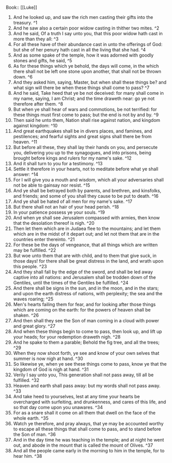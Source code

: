  Book:: [[Luke]]
 1. And he looked up, and saw the rich men casting their gifts into the treasury. ^1
 2. And he saw also a certain poor widow casting in thither two mites. ^2
 3. And he said, Of a truth I say unto you, that this poor widow hath cast in more than they all: ^3
 4. For all these have of their abundance cast in unto the offerings of God: but she of her penury hath cast in all the living that she had. ^4
 5. And as some spake of the temple, how it was adorned with goodly stones and gifts, he said, ^5
 6. As for these things which ye behold, the days will come, in the which there shall not be left one stone upon another, that shall not be thrown down. ^6
 7. And they asked him, saying, Master, but when shall these things be? and what sign will there be when these things shall come to pass? ^7
 8. And he said, Take heed that ye be not deceived: for many shall come in my name, saying, I am Christ; and the time draweth near: go ye not therefore after them. ^8
 9. But when ye shall hear of wars and commotions, be not terrified: for these things must first come to pass; but the end is not by and by. ^9
 10. Then said he unto them, Nation shall rise against nation, and kingdom against kingdom: ^10
 11. And great earthquakes shall be in divers places, and famines, and pestilences; and fearful sights and great signs shall there be from heaven. ^11
 12. But before all these, they shall lay their hands on you, and persecute you, delivering you up to the synagogues, and into prisons, being brought before kings and rulers for my name's sake. ^12
 13. And it shall turn to you for a testimony. ^13
 14. Settle it therefore in your hearts, not to meditate before what ye shall answer: ^14
 15. For I will give you a mouth and wisdom, which all your adversaries shall not be able to gainsay nor resist. ^15
 16. And ye shall be betrayed both by parents, and brethren, and kinsfolks, and friends; and some of you shall they cause to be put to death. ^16
 17. And ye shall be hated of all men for my name's sake. ^17
 18. But there shall not an hair of your head perish. ^18
 19. In your patience possess ye your souls. ^19
 20. And when ye shall see Jerusalem compassed with armies, then know that the desolation thereof is nigh. ^20
 21. Then let them which are in Judaea flee to the mountains; and let them which are in the midst of it depart out; and let not them that are in the countries enter thereinto. ^21
 22. For these be the days of vengeance, that all things which are written may be fulfilled. ^22
 23. But woe unto them that are with child, and to them that give suck, in those days! for there shall be great distress in the land, and wrath upon this people. ^23
 24. And they shall fall by the edge of the sword, and shall be led away captive into all nations: and Jerusalem shall be trodden down of the Gentiles, until the times of the Gentiles be fulfilled. ^24
 25. And there shall be signs in the sun, and in the moon, and in the stars; and upon the earth distress of nations, with perplexity; the sea and the waves roaring; ^25
 26. Men's hearts failing them for fear, and for looking after those things which are coming on the earth: for the powers of heaven shall be shaken. ^26
 27. And then shall they see the Son of man coming in a cloud with power and great glory. ^27
 28. And when these things begin to come to pass, then look up, and lift up your heads; for your redemption draweth nigh. ^28
 29. And he spake to them a parable; Behold the fig tree, and all the trees; ^29
 30. When they now shoot forth, ye see and know of your own selves that summer is now nigh at hand. ^30
 31. So likewise ye, when ye see these things come to pass, know ye that the kingdom of God is nigh at hand. ^31
 32. Verily I say unto you, This generation shall not pass away, till all be fulfilled. ^32
 33. Heaven and earth shall pass away: but my words shall not pass away. ^33
 34. And take heed to yourselves, lest at any time your hearts be overcharged with surfeiting, and drunkenness, and cares of this life, and so that day come upon you unawares. ^34
 35. For as a snare shall it come on all them that dwell on the face of the whole earth. ^35
 36. Watch ye therefore, and pray always, that ye may be accounted worthy to escape all these things that shall come to pass, and to stand before the Son of man. ^36
 37. And in the day time he was teaching in the temple; and at night he went out, and abode in the mount that is called the mount of Olives. ^37
 38. And all the people came early in the morning to him in the temple, for to hear him. ^38
